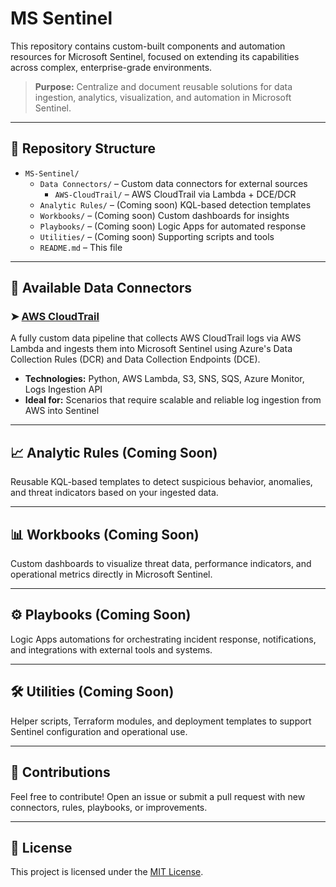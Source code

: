 # MS Sentinel

This repository contains custom-built components and automation resources for Microsoft Sentinel, focused on extending its capabilities across complex, enterprise-grade environments.

> **Purpose:** Centralize and document reusable solutions for data ingestion, analytics, visualization, and automation in Microsoft Sentinel.

---

## 📁 Repository Structure

- `MS-Sentinel/`
  - `Data Connectors/` – Custom data connectors for external sources
    - `AWS-CloudTrail/` – AWS CloudTrail via Lambda + DCE/DCR
  - `Analytic Rules/` – (Coming soon) KQL-based detection templates
  - `Workbooks/` – (Coming soon) Custom dashboards for insights
  - `Playbooks/` – (Coming soon) Logic Apps for automated response
  - `Utilities/` – (Coming soon) Supporting scripts and tools
  - `README.md` – This file

---

## 🔌 Available Data Connectors

### ➤ [AWS CloudTrail](./Data%20Connectors/AWS-CloudTrail/)
A fully custom data pipeline that collects AWS CloudTrail logs via AWS Lambda and ingests them into Microsoft Sentinel using Azure's Data Collection Rules (DCR) and Data Collection Endpoints (DCE).

- **Technologies:** Python, AWS Lambda, S3, SNS, SQS, Azure Monitor, Logs Ingestion API
- **Ideal for:** Scenarios that require scalable and reliable log ingestion from AWS into Sentinel

---

## 📈 Analytic Rules (Coming Soon)

Reusable KQL-based templates to detect suspicious behavior, anomalies, and threat indicators based on your ingested data.

---

## 📊 Workbooks (Coming Soon)

Custom dashboards to visualize threat data, performance indicators, and operational metrics directly in Microsoft Sentinel.

---

## ⚙️ Playbooks (Coming Soon)

Logic Apps automations for orchestrating incident response, notifications, and integrations with external tools and systems.

---

## 🛠️ Utilities (Coming Soon)

Helper scripts, Terraform modules, and deployment templates to support Sentinel configuration and operational use.

---

## 🤝 Contributions

Feel free to contribute! Open an issue or submit a pull request with new connectors, rules, playbooks, or improvements.

---

## 📜 License

This project is licensed under the [MIT License](./LICENSE).
